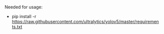 Needed for usage:
- pip install -r https://raw.githubusercontent.com/ultralytics/yolov5/master/requirements.txt

